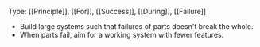 Type: [[Principle]], [[For]], [[Success]], [[During]], [[Failure]]

- Build large systems such that failures of parts doesn't break the whole.
- When parts fail, aim for a working system with fewer features.